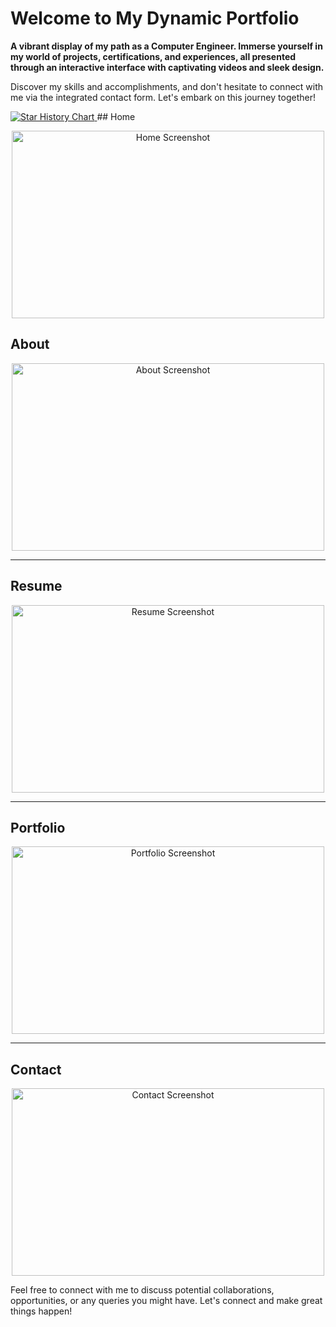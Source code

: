 
# Welcome to My Dynamic Portfolio

**A vibrant display of my path as a Computer Engineer. Immerse yourself in my world of projects, certifications, and experiences, all presented through an interactive interface with captivating videos and sleek design.**

Discover my skills and accomplishments, and don't hesitate to connect with me via the integrated contact form. Let's embark on this journey together!

<a href="https://star-history.com/#manojpisepatil/portfolioo&Date">
 <picture>
   <source media="(prefers-color-scheme: dark)" srcset="https://api.star-history.com/svg?repos=manojpisepatil/portfolioo&type=Date&theme=dark" />
   <source media="(prefers-color-scheme: light)" srcset="https://api.star-history.com/svg?repos=manojpisepatil/portfolioo&type=Date" />
   <img alt="Star History Chart" src="https://api.star-history.com/svg?repos=manojpisepatil/portfolioo&type=Date" />
 </picture>
</a>
## Home
<p align="center">
  <img src="https://github.com/user-attachments/assets/32d5ecf2-e4ef-431a-9a04-146bc2e80546" alt="Home Screenshot" width="500" height="300">
</p>

## About
<p align="center">
  <img src="https://github.com/user-attachments/assets/b4ddc69f-79f3-459e-b89b-fca74fde1f5d" alt="About Screenshot" width="500" height="300">
</p>

---

## Resume
<p align="center">
  <img src="https://github.com/user-attachments/assets/9e72892d-92ee-43fc-9178-647450f83b5e" alt="Resume Screenshot" width="500" height="300">
</p>

---

## Portfolio
<p align="center">
  <img src="https://github.com/user-attachments/assets/7cf2e614-48df-491f-942d-a8beb4bf8d0c" alt="Portfolio Screenshot" width="500" height="300">
</p>

---

## Contact
<p align="center">
  <img src="https://github.com/user-attachments/assets/7343277a-d279-4b65-8798-f809a4055c48" alt="Contact Screenshot" width="500" height="300">
</p>


Feel free to connect with me to discuss potential collaborations, opportunities, or any queries you might have. Let's connect and make great things happen!
